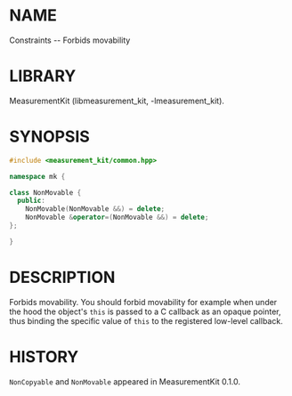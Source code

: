# NAME
Constraints -- Forbids movability

# LIBRARY
MeasurementKit (libmeasurement_kit, -lmeasurement_kit).

# SYNOPSIS
```C++
#include <measurement_kit/common.hpp>

namespace mk {

class NonMovable {
  public:
    NonMovable(NonMovable &&) = delete;
    NonMovable &operator=(NonMovable &&) = delete;
};

}
```

# DESCRIPTION

Forbids movability. You should
forbid movability for example when under the hood the object's
`this` is passed to a C callback as an opaque pointer, thus binding
the specific value of `this` to the registered low-level callback.

# HISTORY

`NonCopyable` and `NonMovable` appeared in MeasurementKit 0.1.0.
